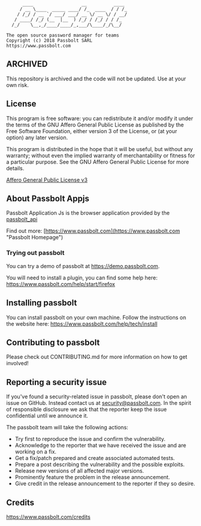 
	      ____                  __          ____
	     / __ \____  _____ ____/ /_  ____  / / /_
	    / /_/ / __ `/ ___/ ___/ __ \/ __ \/ / __/
	   / ____/ /_/ (__  |__  ) /_/ / /_/ / / /_
	  /_/    \__,_/____/____/_,___/\____/_/\__/

	The open source password manager for teams
	Copyright (c) 2018 Passbolt SARL
	https://www.passbolt.com


## ARCHIVED

This repository is archived and the code will not be updated.
Use at your own risk.


## License

This program is free software: you can redistribute it and/or modify
it under the terms of the GNU Affero General Public License as
published by the Free Software Foundation, either version 3 of the
License, or (at your option) any later version.

This program is distributed in the hope that it will be useful,
but without any warranty; without even the implied warranty of
merchantability or fitness for a particular purpose.  See the
GNU Affero General Public License for more details.

[Affero General Public License v3](http://www.gnu.org/licenses/agpl-3.0.html)

## About Passbolt Appjs

Passbolt Application Js is the browser application provided by the [passbolt_api](https://github.com/passbolt/passbolt_api)

Find out more: [https://www.passbolt.com](https://www.passbolt.com "Passbolt Homepage")

### Trying out passbolt

You can try a demo of passbolt at https://demo.passbolt.com.

You will need to install a plugin, you can find some help here:
https://www.passbolt.com/help/start/firefox

## Installing passbolt

You can install passbolt on your own machine. Follow the instructions on the website here:
https://www.passbolt.com/help/tech/install

## Contributing to passbolt

Please check out CONTRIBUTING.md for more information on how to get involved!

## Reporting a security issue

If you've found a security-related issue in passbolt, please don't open an issue on GitHub.
Instead contact us at security@passbolt.com. In the spirit of responsible disclosure we ask that the reporter keep the issue confidential until we announce it.

The passbolt team will take the following actions:
- Try first to reproduce the issue and confirm the vulnerability.
- Acknowledge to the reporter that we have received the issue and are working on a fix.
- Get a fix/patch prepared and create associated automated tests.
- Prepare a post describing the vulnerability and the possible exploits.
- Release new versions of all affected major versions.
- Prominently feature the problem in the release announcement.
- Give credit in the release announcement to the reporter if they so desire.

## Credits

https://www.passbolt.com/credits

